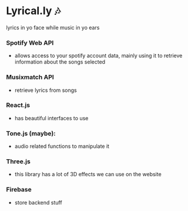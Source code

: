 # Lyrical.ly 🎶
lyrics in yo face while music in yo ears

### Spotify Web API
- allows access to your spotify account data, mainly using it to retrieve information about the songs selected

### Musixmatch API
- retrieve lyrics from songs

### React.js
- has beautiful interfaces to use 

### Tone.js (maybe):
- audio related functions to manipulate it

### Three.js 
- this library has a lot of 3D effects we can use on the website

### Firebase
- store backend stuff
